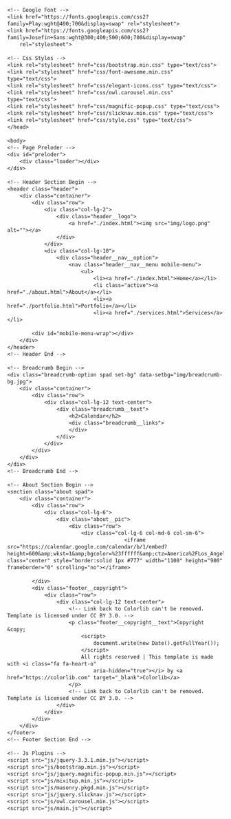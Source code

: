 <!DOCTYPE html>
<html lang="zxx">

<head>
    <meta charset="UTF-8">
    <meta name="description" content="Videograph Template">
    <meta name="keywords" content="Videograph, unica, creative, html">
    <meta name="viewport" content="width=device-width, initial-scale=1.0">
    <meta http-equiv="X-UA-Compatible" content="ie=edge">
    <title>Videograph | Template</title>

    <!-- Google Font -->
    <link href="https://fonts.googleapis.com/css2?family=Play:wght@400;700&display=swap" rel="stylesheet">
    <link href="https://fonts.googleapis.com/css2?family=Josefin+Sans:wght@300;400;500;600;700&display=swap"
        rel="stylesheet">

    <!-- Css Styles -->
    <link rel="stylesheet" href="css/bootstrap.min.css" type="text/css">
    <link rel="stylesheet" href="css/font-awesome.min.css" type="text/css">
    <link rel="stylesheet" href="css/elegant-icons.css" type="text/css">
    <link rel="stylesheet" href="css/owl.carousel.min.css" type="text/css">
    <link rel="stylesheet" href="css/magnific-popup.css" type="text/css">
    <link rel="stylesheet" href="css/slicknav.min.css" type="text/css">
    <link rel="stylesheet" href="css/style.css" type="text/css">
    </head>

    <body>
    <!-- Page Preloder -->
    <div id="preloder">
        <div class="loader"></div>
    </div>

    <!-- Header Section Begin -->
    <header class="header">
        <div class="container">
            <div class="row">
                <div class="col-lg-2">
                    <div class="header__logo">
                        <a href="./index.html"><img src="img/logo.png" alt=""></a>
                    </div>
                </div>
                <div class="col-lg-10">
                    <div class="header__nav__option">
                        <nav class="header__nav__menu mobile-menu">
                            <ul>
                                <li><a href="./index.html">Home</a></li>
                                <li class="active"><a href="./about.html">About</a></li>
                                <li><a href="./portfolio.html">Portfolio</a></li>
                                <li><a href="./services.html">Services</a></li>

            <div id="mobile-menu-wrap"></div>
        </div>
    </header>
    <!-- Header End -->

    <!-- Breadcrumb Begin -->
    <div class="breadcrumb-option spad set-bg" data-setbg="img/breadcrumb-bg.jpg">
        <div class="container">
            <div class="row">
                <div class="col-lg-12 text-center">
                    <div class="breadcrumb__text">
                        <h2>Calendar</h2>
                        <div class="breadcrumb__links">
                        </div>
                    </div>
                </div>
            </div>
        </div>
    </div>
    <!-- Breadcrumb End -->

    <!-- About Section Begin -->
    <section class="about spad">
        <div class="container">
            <div class="row">
                <div class="col-lg-6">
                    <div class="about__pic">
                        <div class="row">
                            <div class="col-lg-6 col-md-6 col-sm-6">
                                          <iframe src="https://calendar.google.com/calendar/b/1/embed?height=600&amp;wkst=1&amp;bgcolor=%23ffffff&amp;ctz=America%2FLos_Angeles&amp;src=YW1lcmljYW5zcGVlY2hkZWJhdGVAZ21haWwuY29t&amp;color=%23039BE5" class="center" style="border:solid 1px #777" width="1100" height="900" frameborder="0" scrolling="no"></iframe>

            </div>
            <div class="footer__copyright">
                <div class="row">
                    <div class="col-lg-12 text-center">
                        <!-- Link back to Colorlib can't be removed. Template is licensed under CC BY 3.0. -->
                        <p class="footer__copyright__text">Copyright &copy;
                            <script>
                                document.write(new Date().getFullYear());
                            </script>
                            All rights reserved | This template is made with <i class="fa fa-heart-o"
                                aria-hidden="true"></i> by <a href="https://colorlib.com" target="_blank">Colorlib</a>
                        </p>
                        <!-- Link back to Colorlib can't be removed. Template is licensed under CC BY 3.0. -->
                    </div>
                </div>
            </div>
        </div>
    </footer>
    <!-- Footer Section End -->

    <!-- Js Plugins -->
    <script src="js/jquery-3.3.1.min.js"></script>
    <script src="js/bootstrap.min.js"></script>
    <script src="js/jquery.magnific-popup.min.js"></script>
    <script src="js/mixitup.min.js"></script>
    <script src="js/masonry.pkgd.min.js"></script>
    <script src="js/jquery.slicknav.js"></script>
    <script src="js/owl.carousel.min.js"></script>
    <script src="js/main.js"></script>
</body>

</html>
